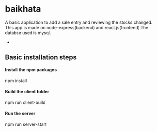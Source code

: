 # baikhata

A basic application to add a sale entry and reviewing the stocks changed.
This app is made on node-express(backend) and react.js(frontend).The databse used is mysql.

-

## Basic installation steps

#### Install the npm packages

npm install

#### Build the client folder

npm run client-build

#### Run the server

npm run server-start
